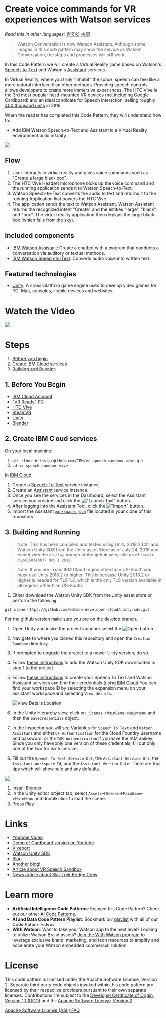 # Create voice commands for VR experiences with Watson services

*Read this in other languages: [한국어](README-ko.md), [中国](README-cn.md).*

> Watson Conversation is now Watson Assistant. Although some images in this code pattern may show the service as Watson Conversation, the steps and processes will still work.

In this Code Pattern we will create a Virtual Reality game based on Watson's [Speech-to-Text](https://www.ibm.com/watson/developercloud/speech-to-text.html) and Watson's [Assistant](https://www.ibm.com/watson/developercloud/conversation.html) services.

In Virtual Reality, where you truly “inhabit” the space, speech can feel like a more natural interface than other methods. Providing speech controls allows developers to create more immersive experiences. The HTC Vive is the 3rd most popular head-mounted VR devices (not including Google Cardboard) and an ideal candidate for Speech interaction, selling roughly [400 thousand units](http://www.hypergridbusiness.com/2016/11/report-98-of-vr-headsets-sold-this-year-are-for-mobile-phones) in 2016.

When the reader has completed this Code Pattern, they will understand how to:

* Add IBM Watson Speech-to-Text and Assistant to a Virtual Reality environment build in Unity.

![](doc/source/images/architecture.png)

## Flow

1. User interacts in virtual reality and gives voice commands such as "Create a large black box".
2. The HTC Vive Headset microphone picks up the voice command and the running application sends it to Watson Speech-to-Text.
3. Watson Speech-to-Text converts the audio to text and returns it to the running Application that powers the HTC Vive.
4. The application sends the text to Watson Assistant. Watson Assistant returns the recognized intent "Create" and the entities "large", "black", and "box". The virtual reality application then displays the large black box (which falls from the sky).

## Included components

* [IBM Watson Assistant](https://www.ibm.com/watson/developercloud/conversation.html): Create a chatbot with a program that conducts a conversation via auditory or textual methods.
* [IBM Watson Speech-to-Text](https://www.ibm.com/watson/developercloud/speech-to-text.html): Converts audio voice into written text.

## Featured technologies

* [Unity](https://unity3d.com/): A cross-platform game engine used to develop video games for PC, Mac, consoles, mobile devices and websites.

# Watch the Video

[![](https://i.ytimg.com/vi/h5nY3st62Qg/hqdefault.jpg)](https://youtu.be/h5nY3st62Qg)

# Steps

1. [Before you begin](#1-before-you-begin)
2. [Create IBM Cloud services](#2-create-ibm-cloud-services)
3. [Building and Running](#3-building-and-running)

## 1. Before You Begin

* [IBM Cloud Account](http://ibm.biz/Bdimr6)
* ["VR Ready" PC](https://www.vive.com/us/ready/)
* [HTC Vive](https://www.vive.com/us/product/)
* [SteamVR](http://store.steampowered.com/steamvr)
* [Unity](https://unity3d.com/get-unity/download)
* [Blender](https://www.blender.org/)

## 2. Create IBM Cloud services

On your local machine:
1. `git clone https://github.com/IBM/vr-speech-sandbox-vive.git`
2. `cd vr-speech-sandbox-vive`

In [IBM Cloud](https://console.ng.bluemix.net/):

1. Create a [Speech-To-Text](https://console.ng.bluemix.net/catalog/speech-to-text/) service instance.
2. Create an [Assistant](https://console.ng.bluemix.net/catalog/services/conversation/) service instance.
3. Once you see the services in the Dashboard, select the Assistant service you created and click the !["Launch Tool"](/doc/source/images/workspace_launch.png?raw=true) button.
4. After logging into the Assistant Tool, click the !["Import"](/doc/source/images/import_icon.png?raw=true) button.
5. Import the Assistant [`workspace.json`](data/workspace.json) file located in your clone of this repository.

## 3. Building and Running

> Note: This has been compiled and tested using Unity 2018.2.14f1 and Watson Unity SDK from the Unity asset Store as of July 24, 2018 and tested with the `develop` branch of the github unity-sdk as of `commit d1ce5607ebb77 Nov 1 2018`.

> Note: If you are in *any* IBM Cloud region other than US-South you *must* use Unity 2018.2 or higher. This is because Unity 2018.2 or higher is needed for TLS 1.2, which is the only TLS version available in all regions other than US-South.

1. Either download the Watson Unity SDK from the Unity asset store or perform the following:

`git clone https://github.com/watson-developer-cloud/unity-sdk.git`

For the github version make sure you are on the develop branch.
1. Open Unity and inside the project launcher select the ![Open](doc/source/images/unity_open.png?raw=true) button.
1. Navigate to where you cloned this repository and open the `Creation Sandbox` directory.
1. If prompted to upgrade the project to a newer Unity version, do so.
1. Follow [these instructions](https://github.com/watson-developer-cloud/unity-sdk#getting-the-watson-sdk-and-adding-it-to-unity) to add the Watson Unity SDK downloaded in step 1 to the project.
1. Follow [these instructions](https://github.com/watson-developer-cloud/unity-sdk#configuring-your-service-credentials) to create your Speech To Text and Watson Assistant services and find their credentials (using [IBM Cloud](https://console.bluemix.net)
 You can find your workspace ID by selecting the expansion menu on your assistant workspace and selecting `View details`.

    ![View Details Location](https://github.com/IBM/pattern-images/blob/master/watson-assistant/GetAssistantDetails.png)

1. In the Unity Hierarchy view, click on `_Scenes`->`MainGame`->`MainMenu` and then the `SaveCredentials` object.
1. In the Inspector you will see Variables for `Speech To Text` and `Watson Assistant` and either `CF Authentication` for the Cloud Foundry username and password, or the `IAM Authentication` if you have the IAM apikey. Since you only have only one version of these credentials, fill out only one of the two for each service.
1. Fill out the `Speech To Text Service Url`, the `Assistant Service Url`, the `Assistant Workspace Id`, and the `Assistant Version Date`. There are tool tips which will show help and any defaults.

![](doc/source/images/SaveCredentials.PNG)

1. Install [Blender](https://www.blender.org)
1. In the Unity editor project tab, select `Assets`->`Scenes`->`MainGame`->`MainMenu` and double click to load the scene.
1. Press Play

# Links

* [Youtube Video](https://youtu.be/h5nY3st62Qg)
* [Demo of Cardboard version on Youtube](https://www.youtube.com/watch?v=rZFpUpy4y0g)
* [Viveport](https://www.viveport.com/apps/bbde0cff-98c1-4117-acd8-e808ded515ca)
* [Watson Unity SDK](https://github.com/watson-developer-cloud/unity-sdk)
* [Blog](https://developer.ibm.com/code/2017/04/29/easily-set-voice-commands-virtual-reality-watson/)
* [Another blog!](https://developer.ibm.com/code/2017/06/10/create-affordable-virtual-reality-experience-google-cardboard/)
* [Article about VR Speech Sandbox](https://www.techleer.com/articles/385-ibm-watson-to-get-a-new-vr-speech-sandbox-feature/)
* [News article about Star Trek Bridge Crew](https://www.prnewswire.com/news-releases/ibm-and-ubisoft-partner-to-bring-voice-command-with-watson-to-virtual-reality-in-star-trek-bridge-crew-300455924.html)


# Learn more

* **Artificial Intelligence Code Patterns**: Enjoyed this Code Pattern? Check out our other [AI Code Patterns](https://developer.ibm.com/code/technologies/artificial-intelligence/).
* **AI and Data Code Pattern Playlist**: Bookmark our [playlist](https://www.youtube.com/playlist?list=PLzUbsvIyrNfknNewObx5N7uGZ5FKH0Fde) with all of our Code Pattern videos
* **With Watson**: Want to take your Watson app to the next level? Looking to utilize Watson Brand assets? [Join the With Watson program](https://www.ibm.com/watson/with-watson/) to leverage exclusive brand, marketing, and tech resources to amplify and accelerate your Watson embedded commercial solution.

# License

This code pattern is licensed under the Apache Software License, Version 2.  Separate third party code objects invoked within this code pattern are licensed by their respective providers pursuant to their own separate licenses. Contributions are subject to the [Developer Certificate of Origin, Version 1.1 (DCO)](https://developercertificate.org/) and the [Apache Software License, Version 2](http://www.apache.org/licenses/LICENSE-2.0.txt).

[Apache Software License (ASL) FAQ](http://www.apache.org/foundation/license-faq.html#WhatDoesItMEAN)
